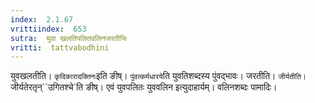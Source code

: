 ```yaml
---
index:  2.1.67
vrittiindex:  653
sutra:  युवा खलतिपलितवलिनजरतीभिः
vritti:  tattvabodhini 
---
```


युवखलतीति। `कृदिकारादक्तिनः`इति ङीष्। `पुंवत्कर्मधारये`ति युवतिशब्दस्य पुंवद्भावः। जरतीति। `जीर्यतीति। `जीर्यतेरतृन्``उगितश्चे`ति ङीष्। एवं युवपलितः युववलिन इत्युदाहार्यम्। वलिनशब्दः पामादिः। 

